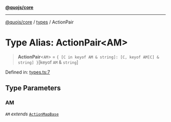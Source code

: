[**@quojs/core**](../../README.md)

***

[@quojs/core](../../README.md) / [types](../README.md) / ActionPair

# Type Alias: ActionPair\<AM\>

> **ActionPair**\<`AM`\> = `{ [C in keyof AM & string]: [C, keyof AM[C] & string] }`\[keyof `AM` & `string`\]

Defined in: [types.ts:7](https://github.com/quojs/quojs/blob/bb0aab212261db76d8cdd24be568e1eb39570c11/packages/core/src/types.ts#L7)

## Type Parameters

### AM

`AM` *extends* [`ActionMapBase`](ActionMapBase.md)
